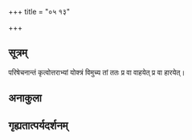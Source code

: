 +++
title = "०५ १३"

+++
## सूत्रम्
परिषेचनान्तं कृत्वोत्तराभ्यां योक्त्रं विमुच्य तां ततः प्र वा वाहयेत् प्र वा हारयेत्।
## अनाकुला

## गृह्यतात्पर्यदर्शनम्

